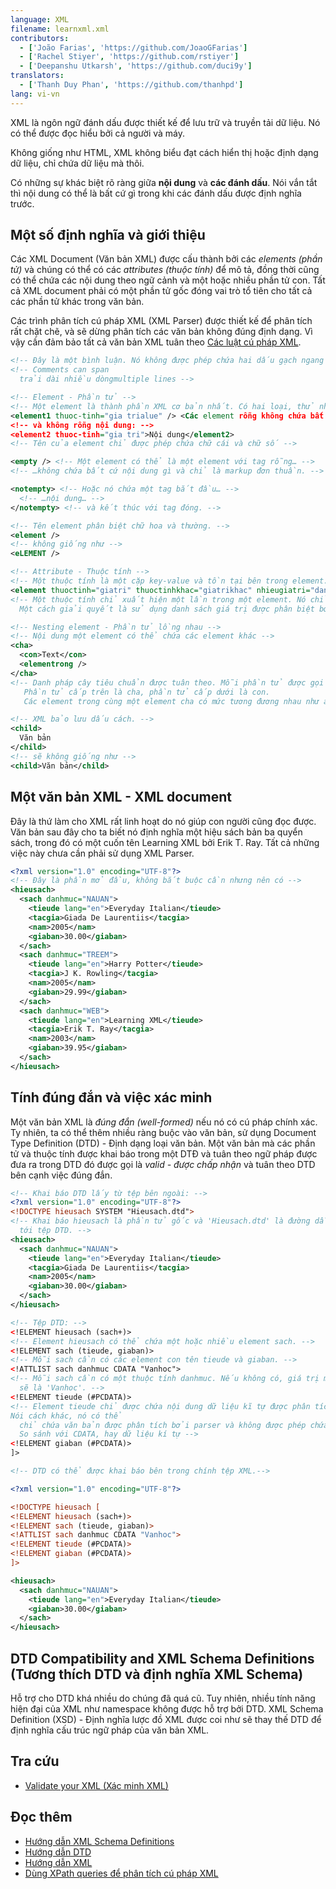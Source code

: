 ```yaml
---
language: XML
filename: learnxml.xml
contributors:
  - ['João Farias', 'https://github.com/JoaoGFarias']
  - ['Rachel Stiyer', 'https://github.com/rstiyer']
  - ['Deepanshu Utkarsh', 'https://github.com/duci9y']
translators:
  - ['Thanh Duy Phan', 'https://github.com/thanhpd']
lang: vi-vn
---
```


XML là ngôn ngữ đánh dấu được thiết kế để lưu trữ và truyền tải dữ liệu. Nó có thể được đọc hiểu bởi cả người và máy.

Không giống như HTML, XML không biểu đạt cách hiển thị hoặc định dạng dữ liệu, chỉ chứa dữ liệu mà thôi.

Có những sự khác biệt rõ ràng giữa **nội dung** và **các đánh dấu**. Nói vắn tắt thì nội dung có thể là bất cứ gì trong khi các đánh dấu được định nghĩa trước.

## Một số định nghĩa và giới thiệu

Các XML Document (Văn bản XML) được cấu thành bởi các _elements (phần tử)_ và chúng có thể có các _attributes (thuộc tính)_ để mô tả, đồng thời cũng có thể chứa các nội dung theo ngữ cảnh và một hoặc nhiều phần tử con. Tất cả XML document phải có một phần tử gốc đóng vai trò tổ tiên cho tất cả các phần tử khác trong văn bản.

Các trình phân tích cú pháp XML (XML Parser) được thiết kế để phân tích rất chặt chẽ, và sẽ dừng phân tích các văn bản không đúng định dạng. Vì vậy cần đảm bảo tất cả văn bản XML tuân theo [Các luật cú pháp XML](http://www.w3schools.com/xml/xml_syntax.asp).

```xml
<!-- Đây là một bình luận. Nó không được phép chứa hai dấu gạch ngang (-) liên tiếp -->
<!-- Comments can span
  trải dài nhiều dòngmultiple lines -->

<!-- Element - Phần tử -->
<!-- Một element là thành phần XML cơ bản nhất. Có hai loại, thử nhất là rỗng nô -->
<element1 thuoc-tinh="gia trialue" /> <Các element rỗng không chứa bất kì nội dung gìtent -->
<!-- và không rỗng nội dung: -->
<element2 thuoc-tinh="gia tri">Nội dung</element2>
<!-- Tên của element chỉ được phép chứa chữ cái và chữ số -->

<empty /> <!-- Một element có thể là một element với tag rỗng… -->
<!-- …không chứa bất cứ nội dung gì và chỉ là markup đơn thuần. -->

<notempty> <!-- Hoặc nó chứa một tag bắt đầu… -->
  <!-- …nội dung… -->
</notempty> <!-- và kết thúc với tag đóng. -->

<!-- Tên element phân biệt chữ hoa và thường. -->
<element />
<!-- không giống như -->
<eLEMENT />

<!-- Attribute - Thuộc tính -->
<!-- Một thuộc tính là một cặp key-value và tồn tại bên trong element. -->
<element thuoctinh="giatri" thuoctinhkhac="giatrikhac" nhieugiatri="danhsach phanbiet bangdaucach" />
<!-- Một thuộc tính chỉ xuất hiện một lần trong một element. Nó chỉ chứa một giá trị.
  Một cách giải quyết là sử dụng danh sách giá trị được phân biệt bởi dấu cách. -->

<!-- Nesting element - Phần tử lồng nhau -->
<!-- Nội dung một element có thể chứa các element khác -->
<cha>
  <con>Text</con>
  <elementrong />
</cha>
<!-- Danh pháp cây tiêu chuẩn được tuân theo. Mỗi phần tử được gọi là một nút.
   Phần tử cấp trên là cha, phần tử cấp dưới là con.
   Các element trong cùng một element cha có mức tương đương nhau như anh chị em. -->

<!-- XML bảo lưu dấu cách. -->
<child>
  Văn bản
</child>
<!-- sẽ không giống như -->
<child>Văn bản</child>
```

## Một văn bản XML - XML document

Đây là thứ làm cho XML rất linh hoạt do nó giúp con người cũng đọc được. Văn bản sau đây cho ta biết nó định nghĩa một hiệu sách bản ba quyển sách, trong đó có một cuốn tên Learning XML bởi Erik T. Ray. Tất cả những việc này chưa cần phải sử dụng XML Parser.

```xml
<?xml version="1.0" encoding="UTF-8"?>
<!-- Đây là phần mở đầu, không bắt buộc cần nhưng nên có -->
<hieusach>
  <sach danhmuc="NAUAN">
    <tieude lang="en">Everyday Italian</tieude>
    <tacgia>Giada De Laurentiis</tacgia>
    <nam>2005</nam>
    <giaban>30.00</giaban>
  </sach>
  <sach danhmuc="TREEM">
    <tieude lang="en">Harry Potter</tieude>
    <tacgia>J K. Rowling</tacgia>
    <nam>2005</nam>
    <giaban>29.99</giaban>
  </sach>
  <sach danhmuc="WEB">
    <tieude lang="en">Learning XML</tieude>
    <tacgia>Erik T. Ray</tacgia>
    <nam>2003</nam>
    <giaban>39.95</giaban>
  </sach>
</hieusach>
```

## Tính đúng đắn và việc xác minh

Một văn bản XML là _đúng đắn (well-formed)_ nếu nó có cú pháp chính xác. Ty nhiên, ta có thể thêm nhiều ràng buộc vào văn bản, sử dụng Document Type Definition (DTD) - Định dạng loại văn bản. Một văn bản mà các phần tử và thuộc tính được khai báo trong một DTĐ và tuân theo ngữ pháp được đưa ra trong DTD đó được gọi là _valid - được chấp nhận_ và tuân theo DTD bên cạnh việc đúng đắn.

```xml
<!-- Khai báo DTD lấy từ tệp bên ngoài: -->
<?xml version="1.0" encoding="UTF-8"?>
<!DOCTYPE hieusach SYSTEM "Hieusach.dtd">
<!-- Khai báo hieusach là phần tử gốc và 'Hieusach.dtd' là đường dẫn
  tới tệp DTD. -->
<hieusach>
  <sach danhmuc="NAUAN">
    <tieude lang="en">Everyday Italian</tieude>
    <tacgia>Giada De Laurentiis</tacgia>
    <nam>2005</nam>
    <giaban>30.00</giaban>
  </sach>
</hieusach>

<!-- Tệp DTD: -->
<!ELEMENT hieusach (sach+)>
<!-- Element hieusach có thể chứa một hoặc nhiều element sach. -->
<!ELEMENT sach (tieude, giaban)>
<!-- Mỗi sach cần có các element con tên tieude và giaban. -->
<!ATTLIST sach danhmuc CDATA "Vanhoc">
<!-- Mỗi sach cần có một thuộc tính danhmuc. Nếu không có, giá trị mặc định
  sẽ là 'Vanhoc'. -->
<!ELEMENT tieude (#PCDATA)>
<!-- Element tieude chỉ được chứa nội dung dữ liệu kĩ tự được phân tích.
Nói cách khác, nó có thể
  chỉ chứa văn bản được phân tích bởi parser và không được phép chứa element con
  So sánh với CDATA, hay dữ liệu kí tự -->
<!ELEMENT giaban (#PCDATA)>
]>

<!-- DTD có thể được khai báo bên trong chính tệp XML.-->

<?xml version="1.0" encoding="UTF-8"?>

<!DOCTYPE hieusach [
<!ELEMENT hieusach (sach+)>
<!ELEMENT sach (tieude, giaban)>
<!ATTLIST sach danhmuc CDATA "Vanhoc">
<!ELEMENT tieude (#PCDATA)>
<!ELEMENT giaban (#PCDATA)>
]>

<hieusach>
  <sach danhmuc="NAUAN">
    <tieude lang="en">Everyday Italian</tieude>
    <giaban>30.00</giaban>
  </sach>
</hieusach>
```

## DTD Compatibility and XML Schema Definitions (Tương thích DTD và định nghĩa XML Schema)

Hỗ trợ cho DTD khá nhiều do chúng đã quá cũ. Tuy nhiên, nhiều tính năng hiện đại của XML như namespace không được hỗ trợ bởi DTD. XML Schema Definition (XSD) - Định nghĩa lược đồ XML được coi như sẽ thay thế DTD để định nghĩa cấu trúc ngữ pháp của văn bản XML.

## Tra cứu

- [Validate your XML (Xác minh XML)](http://www.xmlvalidation.com)

## Đọc thêm

- [Hướng dẫn XML Schema Definitions](http://www.w3schools.com/schema/)
- [Hướng dẫn DTD](http://www.w3schools.com/xml/xml_dtd_intro.asp)
- [Hướng dẫn XML](http://www.w3schools.com/xml/default.asp)
- [Dùng XPath queries để phân tích cú pháp XML](http://www.w3schools.com/xml/xml_xpath.asp)
